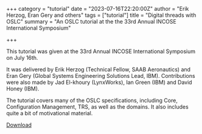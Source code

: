 +++
category = "tutorial"
date = "2023-07-16T22:20:00Z"
author = "Erik Herzog, Eran Gery and others"
tags = ["tutorial"]
title = "Digital threads with OSLC"
summary = "An OSLC tutorial at the the 33rd Annual INCOSE International Symposium"

+++


This tutorial was given at the 33rd Annual INCOSE International Symposium on July 16th.

It was delivered by Erik Herzog (Technical Fellow, SAAB Aeronautics) and Eran Gery (Global Systems Engineering Solutions Lead, IBM). Contributions were also made by Jad El-khoury (LynxWorks), Ian Green (IBM) and David Honey (IBM).

The tutorial covers many of the OSLC specifications, including Core, Configuration Management, TRS, as well as the domains. It also includes quite a bit of motivational material. 

[Download](/files/2023/Tutorial_-_Digital_Threads_with_OSLC.pdf)
